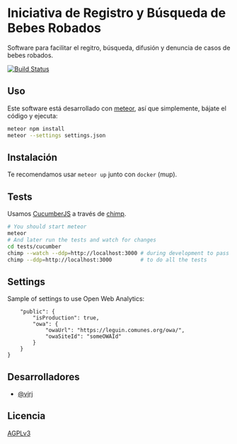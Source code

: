 # Iniciativa de Registro y Búsqueda de Bebes Robados

Software para facilitar el regitro, búsqueda, difusión y denuncia de casos de bebes robados.

[![Build Status](http://ci.comunes.org/buildStatus/icon?job=bebes)](http://ci.comunes.org/job/bebes/)

## Uso

Este software está desarrollado con [meteor](https://www.meteor.com/), así que simplemente, bájate el código y ejecuta:

```bash
meteor npm install
meteor --settings settings.json
```

## Instalación

Te recomendamos usar `meteor up` junto con `docker` (mup).

## Tests

Usamos [CucumberJS](https://github.com/cucumber/cucumber-js) a través de [chimp](https://chimp.readme.io).

```bash
# You should start meteor
meteor
# And later run the tests and watch for changes
cd tests/cucumber
chimp --watch --ddp=http://localhost:3000 # during development to pass only @watch tagged tests
chimp --ddp=http://localhost:3000         # to do all the tests
```

## Settings

Sample of settings to use Open Web Analytics:

```
    "public": {
        "isProduction": true,
        "owa": {
            "owaUrl": "https://leguin.comunes.org/owa/",
            "owaSiteId": "someOWAId"
        }
    }
}

```


## Desarrolladores

- [@vjrj](https://github.com/vjrj)

## Licencia

[AGPLv3](https://www.gnu.org/licenses/agpl-3.0.html)
